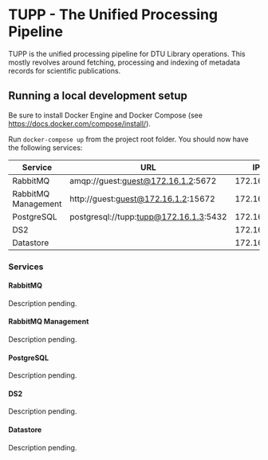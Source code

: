 # TUPP - The Unified Processing Pipeline

TUPP is the unified processing pipeline for DTU Library operations. This mostly revolves around fetching, processing and
indexing of metadata records for scientific publications.

## Running a local development setup

Be sure to install Docker Engine and Docker Compose (see https://docs.docker.com/compose/install/).

Run `docker-compose up` from the project root folder. You should now have the following services:

| Service             | URL                                    | IP         |
|---------------------|----------------------------------------|------------|
| RabbitMQ            | amqp://guest:guest@172.16.1.2:5672     | 172.16.1.2 |
| RabbitMQ Management | http://guest:guest@172.16.1.2:15672    | 172.16.1.2 |
| PostgreSQL          | postgresql://tupp:tupp@172.16.1.3:5432 | 172.16.1.3 |
| DS2                 |                                        | 172.16.1.4 |
| Datastore           |                                        | 172.16.1.5 |

### Services

#### RabbitMQ

Description pending.

#### RabbitMQ Management

Description pending.

#### PostgreSQL

Description pending.

#### DS2

Description pending.

#### Datastore

Description pending.
